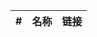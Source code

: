 | #   | 名称                        | 链接                      |
| --- | --------------------------- | ------------------------- |
